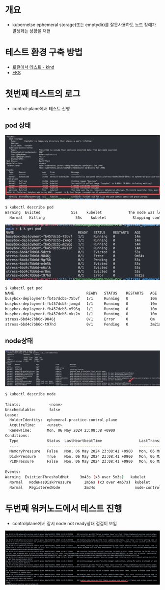 # 개요
* kubernetse ephemeral storage(또는 emptydir)를 잘못사용하도 노드 장애가 발생화는 상황을 재현

# 테스트 환경 구축 방법
* [로컬에서 테스트 - kind](./install_kubernetes/kind/)
* [EKS](./install_kubernetes/eks/)

# 첫번째 테스트의 로그
* control-plane에서 테스트 진행

## pod 상태

![pod가 evicted됨](./imgs/evicted_pod.png)

```sh
$ kubectl describe pod
Warning  Evicted              55s    kubelet            The node was low on resource: ephemeral-storage. Threshold quantity: 1Gi, available: 0. Container busybox was using 48Ki, request is 0, has larger consumption of ephemeral-storage.
  Normal   Killing              55s    kubelet            Stopping container busybox
```

![pod가 evicted됨](./imgs/get_pod.png)

```sh
$ kubectl get pod
NAME                                 READY   STATUS    RESTARTS   AGE
busybox-deployment-fb457dcb5-75bvf   1/1     Running   0          10m
busybox-deployment-fb457dcb5-jxmgd   1/1     Running   0          10m
busybox-deployment-fb457dcb5-m596g   1/1     Running   0          10m
busybox-deployment-fb457dcb5-mks2n   1/1     Running   0          10m
stress-6bd4c7bb6d-9846j              0/1     Error     0          6m
stress-6bd4c7bb6d-t97hd              0/1     Pending   0          3m21s
```

## node상태

![pod가 evicted됨](./imgs/describe_node.png)

```sh
$ kubectl describe node

Taints:             <none>
Unschedulable:      false
Lease:
  HolderIdentity:  ephemeral-practice-control-plane
  AcquireTime:     <unset>
  RenewTime:       Mon, 06 May 2024 23:08:38 +0900
Conditions:
  Type             Status  LastHeartbeatTime                 LastTransitionTime                Reason                       Message
  ----             ------  -----------------                 ------------------                ------                       -------
  MemoryPressure   False   Mon, 06 May 2024 23:08:41 +0900   Mon, 06 May 2024 22:55:03 +0900   KubeletHasSufficientMemory   kubelet has sufficient memory available
  DiskPressure     True    Mon, 06 May 2024 23:08:41 +0900   Mon, 06 May 2024 23:08:41 +0900   KubeletHasDiskPressure       kubelet has disk pressure
  PIDPressure      False   Mon, 06 May 2024 23:08:41 +0900   Mon, 06 May 2024 22:55:03 +0900   KubeletHasSufficientPID      kubelet has sufficient PID availa

Events:
Warning  EvictionThresholdMet     3m43s (x3 over 5m3s)   kubelet          Attempting to reclaim ephemeral-storage
  Normal   NodeHasDiskPressure      2m56s (x3 over 4m57s)  kubelet          Node ephemeral-practice-control-plane status is now: NodeHasDiskPressure
  Normal   RegisteredNode           2m34s                  node-controller  Node ephemeral-practice-control-plane event: Registered Node ephemeral-practice-control-plane in Controller
```

# 두번째 워커노드에서 테스트 진행

* controlplane에서 잠시 node not ready상태 점검이 보임

![](./imgs/node_notready.png)
